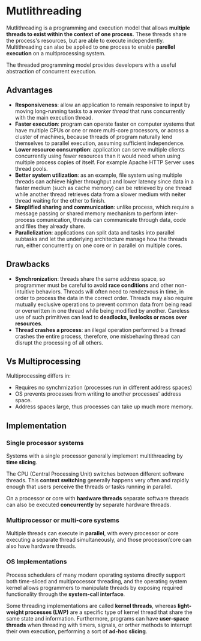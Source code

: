 # Mutlithreading

Mutlithreading is a programming and execution model that allows __multiple threads to exist within the context of one process__. These threads share the process's resources, but are able to execute independently. Multithreading can also be applied to one process to enable __parellel execution__ on a multiprocessing system.

The threaded programming model provides developers with a useful abstraction of concurrent execution.

## Advantages

* __Responsiveness__: allow an application to remain responsive to input by moving long-running tasks to a _worker thread_ that runs concurrently with the main execution thread.
* __Faster execution__: program can operate faster on computer systems that have multiple CPUs or one or more multi-core processors, or across a cluster of machines, because threads of program naturally lend themselves to parallel execution, assuming sufficient independence.
* __Lower resource consumption__: application can serve multiple clients concurrently using fewer resources than it would need when using multiple process copies of itself. For example Apache HTTP Server uses thread pools.
* __Better system utilization__: as an example, file system using multiple threads can achieve higher throughput and lower latency since data in a faster medium (such as cache memory) can be retrieved by one thread while another thread retrieves data from a slower medium with neiter thread waiting for the other to finish.
* __Simplified sharing and communication__: unlike process, which require a message passing or shared memory mechanism to perform inter-process comunication, threads can communicate through data, code and files they already share.
* __Parallelization__: applications can split data and tasks into parallel subtasks and let the underlying architecture manage how the threads run, either concurrently on one core or in parallel on multiple cores.

## Drawbacks

* __Synchronization__: threads share the same address space, so programmer must be careful to avoid __race conditions__ and other non-intuitive behaviors. Threads will often need to rendezvous in time, in order to process the data in the correct order. Threads may also require mutually exclusive operations to prevent common data from being read or overwritten in one thread while being modified by another. Careless use of such primitives can lead to __deadlocks, livelocks or races over resources__.
* __Thread crashes a process__: an illegal operation performed b a thread crashes the entire process, therefore, one misbehaving thread can disrupt the processing of all others.

## Vs Multiprocessing

Multiprocessing differs in:

* Requires no synchrnization (processes run in different address spaces)
* OS prevents processes from writing to another processes' address space.
* Address spaces large, thus processes can take up much more memory.

## Implementation

### Single processor systems

Systems with a single processor generally implement multithreading by __time slicing__.

The CPU (Central Processing Unit) switches between different software threads. This __context switching__ generally happens very often and rapidly enough that users perceive the threads or tasks running in parallel.

On a processor or core with __hardware threads__ separate software threads can also be executed __concurrently__ by separate hardware threads.

### Multiprocessor or multi-core systems

Multiple threads can execute in __parallel__, with every processor or core executing a separate thread simultaneously, and those processor/core can also have hardware threads.

### OS Implementations

Process schedulers of many modern operating systems directly support both time-sliced and multiprocessor threading, and the operating system kernel allows programmers to manipulate threads by exposing required functionality through the __system-call interface__.

Some threading implementations are called __kernel threads__, whereas __light-weight processes (LWP)__ are a specific type of kernel thread that share the same state and information. Furthermore, programs can have __user-space threads__ when threading with timers, signals, or orther methods to interrupt their own execution, performing a sort of __ad-hoc slicing__.
